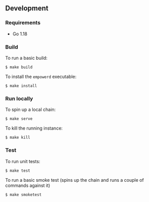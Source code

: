 ## Development

### Requirements

- Go 1.18

### Build

To run a basic build:
```shell
$ make build
```

To install the `empowerd` executable:
```shell
$ make install
```

### Run locally

To spin up a local chain:
```shell
$ make serve
```

To kill the running instance:
```shell
$ make kill
```

### Test

To run unit tests:
```shell
$ make test
```

To run a basic smoke test (spins up the chain and runs a couple of commands against it)
```shell
$ make smoketest
```